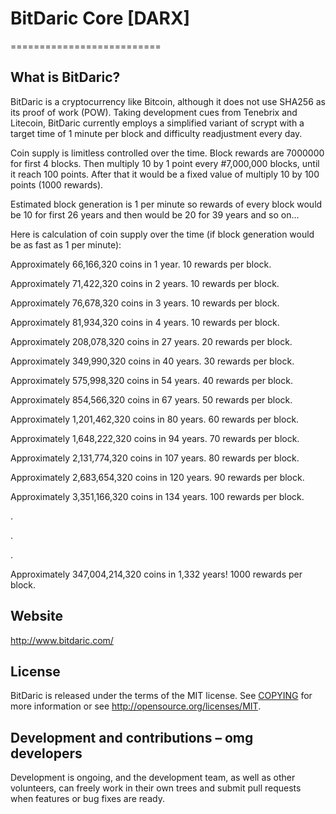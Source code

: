 # BitDaric Core [DARX]
==========================

## What is BitDaric?
BitDaric is a cryptocurrency like Bitcoin, although it does not use SHA256 as its proof of work (POW). Taking development cues from Tenebrix and Litecoin, BitDaric currently employs a simplified variant of scrypt with a target time of 1 minute per block and difficulty readjustment every day.

Coin supply is limitless controlled over the time. Block rewards are 7000000 for first 4 blocks. Then multiply 10 by 1 point every #7,000,000 blocks, until it reach 100 points. After that it would be a fixed value of multiply 10 by 100 points (1000 rewards).

Estimated block generation is 1 per minute so rewards of every block would be 10 for first 26 years and then would be 20 for 39 years and so on...

Here is calculation of coin supply over the time (if block generation would be as fast as 1 per minute):

Approximately  66,166,320 coins in 1 year. 10 rewards per block.

Approximately  71,422,320 coins in 2 years. 10 rewards per block.

Approximately  76,678,320 coins in 3 years. 10 rewards per block.

Approximately  81,934,320 coins in 4 years. 10 rewards per block.

Approximately  208,078,320 coins in 27 years. 20 rewards per block.

Approximately  349,990,320 coins in 40 years. 30 rewards per block.

Approximately  575,998,320 coins in 54 years. 40 rewards per block.

Approximately  854,566,320 coins in 67 years. 50 rewards per block.

Approximately  1,201,462,320 coins in 80 years. 60 rewards per block.

Approximately  1,648,222,320 coins in 94 years. 70 rewards per block.

Approximately  2,131,774,320 coins in 107 years. 80 rewards per block.

Approximately  2,683,654,320 coins in 120 years. 90 rewards per block.

Approximately  3,351,166,320 coins in 134 years. 100 rewards per block.

.

.

.

Approximately  347,004,214,320 coins in 1,332 years! 1000 rewards per block.

## Website
http://www.bitdaric.com/

## License
BitDaric is released under the terms of the MIT license. See [COPYING](COPYING)
for more information or see http://opensource.org/licenses/MIT.

## Development and contributions – omg developers
Development is ongoing, and the development team, as well as other volunteers, can freely work in their own trees and submit pull requests when features or bug fixes are ready.

